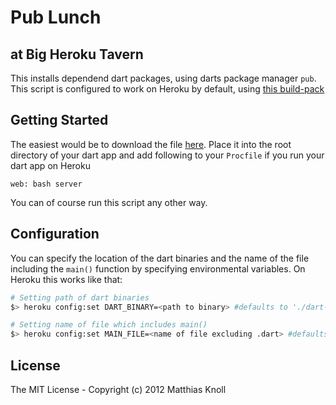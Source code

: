 # Pub Lunch

## at Big Heroku Tavern

This installs dependend dart packages, using darts package manager `pub`.
This script is configured to work on Heroku by default, using [this build-pack](https://github.com/kohlikohl/heroku-buildpack-dart) 

## Getting Started

The easiest would be to download the file [here](https://github.com/kohlikohl/pub-lunch/archive/master.zip).
Place it into the root directory of your dart app and add following to your `Procfile` if you run your dart app on Heroku

```
web: bash server
```

You can of course run this script any other way.

## Configuration
You can specify the location of the dart binaries and the name of the file including the `main()` function by specifying environmental variables.
On Heroku this works like that:

```bash
# Setting path of dart binaries
$> heroku config:set DART_BINARY=<path to binary> #defaults to './dart-sdk/bin'

# Setting name of file which includes main()
$> heroku config:set MAIN_FILE=<name of file excluding .dart> #defaults to 'main'
```

## License

The MIT License - Copyright (c) 2012 Matthias Knoll